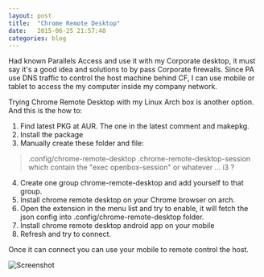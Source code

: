 ```yaml
---
layout: post
title:  "Chrome Remote Desktop"
date:   2015-06-25 21:57:48
categories: blog
---
```


Had known Parallels Access and use it with my Corporate desktop, it must say it's a good idea and solutions to by pass Corporate firewalls. Since PA use DNS traffic to control the host machine behind CF, I can use mobile or tablet to access the my computer inside my company network.

Trying Chrome Remote Desktop with my Linux Arch box is another option. And this is the how to:

1. Find latest PKG at AUR. The one in the latest comment and makepkg.
2. Install the package
3. Manually create these folder and file:
>.config/chrome-remote-desktop
>.chrome-remote-desktop-session which contain the "exec openbox-session" or whatever ... i3 ?

4. Create one group chrome-remote-desktop and add yourself to that group.
5. Install chrome remote desktop on your Chrome browser on arch.
6. Open the extension in the menu list and try to enable, it will fetch the json config into .config/chrome-remote-desktop folder. 
7. Install chrome remote desktop android app on your mobile
8. Refresh and try to connect.

Once it can connect you can use your mobile to remote control the host.

![Screenshot](https://lh4.googleusercontent.com/zSqKR3oAObwAoRdIYz7JZLlfTmWvW0aTwPmIOcz5PPPME_pSJdLIBq0OPVfDc-YGQx-_r_fqW0qBN3o=w1256-h587-rw  "Connect")